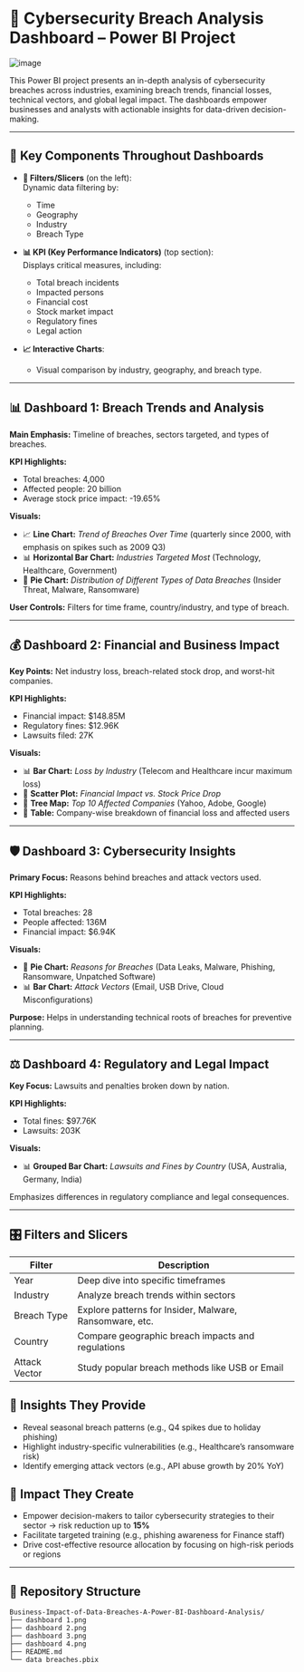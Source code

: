 
  # 🔐 Cybersecurity Breach Analysis Dashboard – Power BI Project

![image](https://github.com/user-attachments/assets/1e74e425-0590-4bd8-a204-6a912882d60d)

This Power BI project presents an in-depth analysis of cybersecurity breaches across industries, examining breach trends, financial losses, technical vectors, and global legal impact. The dashboards empower businesses and analysts with actionable insights for data-driven decision-making.

---

## 🧩 Key Components Throughout Dashboards

- **🔄 Filters/Slicers** (on the left):  
  Dynamic data filtering by:
  - Time
  - Geography
  - Industry
  - Breach Type

- **📊 KPI (Key Performance Indicators)** (top section):  
  Displays critical measures, including:
  - Total breach incidents
  - Impacted persons
  - Financial cost
  - Stock market impact
  - Regulatory fines
  - Legal action

- **📈 Interactive Charts**:  
  - Visual comparison by industry, geography, and breach type.

---

## 📊 Dashboard 1: Breach Trends and Analysis

**Main Emphasis:** Timeline of breaches, sectors targeted, and types of breaches.

**KPI Highlights:**
- Total breaches: 4,000
- Affected people: 20 billion
- Average stock price impact: -19.65%

**Visuals:**
- 📈 **Line Chart:** _Trend of Breaches Over Time_ (quarterly since 2000, with emphasis on spikes such as 2009 Q3)
- 📊 **Horizontal Bar Chart:** _Industries Targeted Most_ (Technology, Healthcare, Government)
- 🥧 **Pie Chart:** _Distribution of Different Types of Data Breaches_ (Insider Threat, Malware, Ransomware)

**User Controls:** Filters for time frame, country/industry, and type of breach.

---

## 💰 Dashboard 2: Financial and Business Impact

**Key Points:** Net industry loss, breach-related stock drop, and worst-hit companies.

**KPI Highlights:**
- Financial impact: $148.85M
- Regulatory fines: $12.96K
- Lawsuits filed: 27K

**Visuals:**
- 📊 **Bar Chart:** _Loss by Industry_ (Telecom and Healthcare incur maximum loss)
- 🧮 **Scatter Plot:** _Financial Impact vs. Stock Price Drop_
- 🌳 **Tree Map:** _Top 10 Affected Companies_ (Yahoo, Adobe, Google)
- 🧾 **Table:** Company-wise breakdown of financial loss and affected users

---

## 🛡️ Dashboard 3: Cybersecurity Insights

**Primary Focus:** Reasons behind breaches and attack vectors used.

**KPI Highlights:**
- Total breaches: 28
- People affected: 136M
- Financial impact: $6.94K

**Visuals:**
- 🥧 **Pie Chart:** _Reasons for Breaches_ (Data Leaks, Malware, Phishing, Ransomware, Unpatched Software)
- 📊 **Bar Chart:** _Attack Vectors_ (Email, USB Drive, Cloud Misconfigurations)

**Purpose:** Helps in understanding technical roots of breaches for preventive planning.

---

## ⚖️ Dashboard 4: Regulatory and Legal Impact

**Key Focus:** Lawsuits and penalties broken down by nation.

**KPI Highlights:**
- Total fines: $97.76K
- Lawsuits: 203K

**Visuals:**
- 📊 **Grouped Bar Chart:** _Lawsuits and Fines by Country_ (USA, Australia, Germany, India)

Emphasizes differences in regulatory compliance and legal consequences.

---

## 🎛️ Filters and Slicers

| Filter         | Description                                                              |
|----------------|---------------------------------------------------------------------------|
| Year           | Deep dive into specific timeframes                                        |
| Industry       | Analyze breach trends within sectors                                      |
| Breach Type    | Explore patterns for Insider, Malware, Ransomware, etc.                  |
| Country        | Compare geographic breach impacts and regulations                        |
| Attack Vector  | Study popular breach methods like USB or Email                           |

## 🧠 Insights They Provide

- Reveal seasonal breach patterns (e.g., Q4 spikes due to holiday phishing)
- Highlight industry-specific vulnerabilities (e.g., Healthcare’s ransomware risk)
- Identify emerging attack vectors (e.g., API abuse growth by 20% YoY)

## 🎯 Impact They Create

- Empower decision-makers to tailor cybersecurity strategies to their sector → risk reduction up to **15%**
- Facilitate targeted training (e.g., phishing awareness for Finance staff)
- Drive cost-effective resource allocation by focusing on high-risk periods or regions

---

## 📂 Repository Structure

```
Business-Impact-of-Data-Breaches-A-Power-BI-Dashboard-Analysis/
├── dashboard 1.png
├── dashboard 2.png
├── dashboard 3.png
├── dashboard 4.png
├── README.md
└── data breaches.pbix
```
